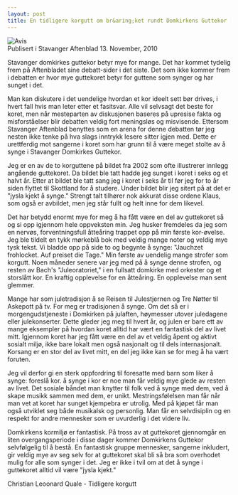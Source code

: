 ```yaml
---
layout: post
title: En tidligere korgutt om br&aring;ket rundt Domkirkens Guttekor [Norwegian]
---
```


<div class="picture right" style="width:350px;"> <img src="http://clq.smugmug.com/photos/i-F8GJf7X/0/O/i-F8GJf7X.png" alt="Avis" /> <br />Publisert i Stavanger Aftenblad 13. November, 2010</div>

Stavanger domkirkes guttekor betyr mye for mange. Det har kommet tydelig frem p&aring; Aftenbladet sine debatt-sider i det siste. Det som ikke kommer frem i debatten er hvor mye guttekoret betyr for guttene som synger og har sunget i det.

Man kan diskutere i det uendelige hvordan et kor ideelt sett b&oslash;r drives, i hvert fall hvis man leter etter et fasitsvar. Alle vil selvsagt det beste for koret, men n&aring;r mesteparten av diskusjonen baseres p&aring; upresise fakta og misforst&aring;elser blir debatten veldig fort meningsl&oslash;s og misvisende. Ettersom Stavanger Aftenblad benyttes som en arena for denne debatten t&oslash;r jeg nesten ikke tenke p&aring; hva slags inntrykk lesere sitter igjen med. Dette er urettferdig mot sangerne i koret som har grunn til &aring; v&aelig;re meget stolte av &aring; synge i Stavanger Domkirkes Guttekor.

Jeg er en av de to korguttene p&aring; bildet fra 2002 som ofte illustrerer innlegg ang&aring;ende guttekoret. Da bildet ble tatt hadde jeg sunget i koret i seks og et halvt &aring;r. Etter at bildet ble tatt sang jeg i koret i seks &aring;r til f&oslash;r jeg for to &aring;r siden flyttet til Skottland for &aring; studere. Under bildet blir jeg sitert p&aring; at det er "jysla kjekt &aring; synge." Strengt talt tilh&oslash;rer nok akkurat disse ordene Klaus, som ogs&aring; er avbildet, men jeg st&aring;r fullt og helt inne for dem likevel.

Det har betydd enormt mye for meg &aring; ha f&aring;tt v&aelig;re en del av guttekoret s&aring; og si opp igjennom hele oppveksten min. Jeg husker fremdeles da jeg som en nerv&oslash;s, forventningsfull &aring;tte&aring;ring trappet opp p&aring; min f&oslash;rste kor-&oslash;velse. Jeg ble tildelt en tykk m&oslash;rkebl&aring; bok med veldig mange noter og veldig mye tysk tekst. Vi bladde opp p&aring; side to og begynte &aring; synge: "Jauchzet frohlocket. Auf preiset die Tage." Min f&oslash;rste av uendelig mange strofer som korgutt. Noen m&aring;neder senere var jeg med p&aring; &aring; synge denne strofen, og resten av Bach's "Juleoratoriet," i en fullsatt domkirke med orkester og et storsl&aring;tt kor. En kraftig opplevelse for en &aring;tte&aring;ring. En opplevelse man sent glemmer.

Mange har som juletradisjon &aring; se Reisen til Julestjernen og Tre N&oslash;tter til Askepott p&aring; tv. For meg er tradisjonen &aring; synge. Om det s&aring; er i morgengudstjeneste i Domkirken p&aring; julaften, h&oslash;ymesser utover juledagene eller julekonserter. Dette gleder jeg meg til hvert &aring;r, og julen er bare ett av mange eksempler p&aring; hvordan koret alltid har v&aelig;rt en fantastisk del av livet mitt. Igjennom koret har jeg f&aring;tt v&aelig;re en del av et veldig &aring;pent og aktivt sosialt milj&oslash;, ikke bare lokalt men ogs&aring; nasjonalt og til dels internasjonalt. Korsang er en stor del av livet mitt, en del jeg ikke kan se for meg &aring; ha v&aelig;rt foruten.

Jeg vil derfor gi en sterk oppfordring til foresatte med barn som liker &aring; synge: foresl&aring; kor. &aring; synge i kor er noe man f&aring;r veldig mye glede av resten av livet. Det sosiale b&aring;ndet man knytter til folk ved &aring; synge med dem, ved &aring; skape musikk sammen med dem, er unikt. Mestringsf&oslash;lelsen man f&aring;r n&aring;r man vet at koret har sunget kjempebra er utrolig. Med p&aring; kj&oslash;pet f&aring;r man ogs&aring; utviklet seg b&aring;de musikalsk og personlig. Man f&aring;r en selvdisiplin og en respekt for andre mennesker som er uvurderlig i det videre liv.

Domkirkens kormilj&oslash; er fantastisk. P&aring; tross av at guttekoret gjennomg&aring;r en liten overgangsperiode i disse dager kommer Domkirkens Guttekor selvf&oslash;lgelig til &aring; best&aring;. En fantastisk gruppe mennesker, sangerne inkludert, gir veldig mye av seg selv for at guttekoret skal bli s&aring; bra som overhodet mulig for alle som synger i det. Jeg er ikke i tvil om at det &aring; synge i guttekoret alltid vil v&aelig;re "jysla kjekt."

Christian Leoonard Quale - Tidligere korgutt
